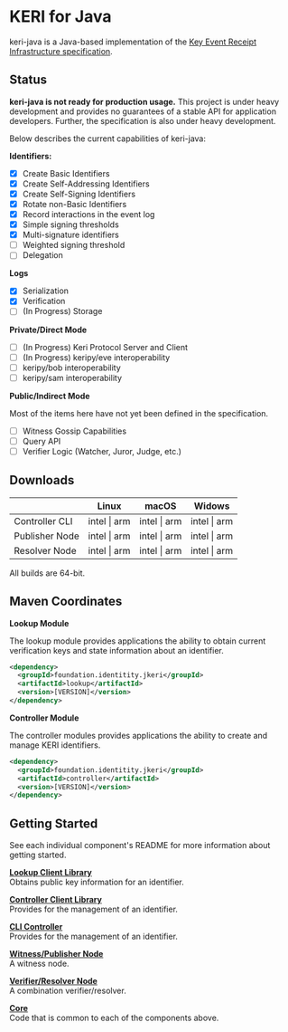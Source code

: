 # KERI for Java

keri-java is a Java-based implementation of the [Key Event Receipt Infrastructure specification](https://github.com/decentralized-identity/keri).

## Status

**keri-java is not ready for production usage.** This project is under heavy development and provides no guarantees of a stable API for application developers. Further, the specification is also under heavy development.

Below describes the current capabilities of keri-java:

**Identifiers:**

- [x] Create Basic Identifiers
- [x] Create Self-Addressing Identifiers
- [x] Create Self-Signing Identifiers
- [x] Rotate non-Basic Identifiers
- [x] Record interactions in the event log
- [x] Simple signing thresholds
- [x] Multi-signature identifiers
- [ ] Weighted signing threshold
- [ ] Delegation

**Logs**

- [x] Serialization
- [x] Verification
- [ ] \(In Progress) Storage

**Private/Direct Mode**

- [ ] \(In Progress) Keri Protocol Server and Client
- [ ] \(In Progress) keripy/eve interoperability
- [ ] keripy/bob interoperability
- [ ] keripy/sam interoperability

**Public/Indirect Mode**

Most of the items here have not yet been defined in the specification.

- [ ] Witness Gossip Capabilities
- [ ] Query API
- [ ] Verifier Logic (Watcher, Juror, Judge, etc.)

## Downloads

| | Linux | macOS | Widows |
|---|---|---|---|
| Controller CLI | intel \| arm | intel \| arm | intel \| arm |
| Publisher Node | intel \| arm | intel \| arm | intel \| arm |
| Resolver Node  | intel \| arm | intel \| arm | intel \| arm |

All builds are 64-bit.

## Maven Coordinates

**Lookup Module**

The lookup module provides applications the ability to obtain current verification keys and state information about an identifier.

```xml
<dependency>
  <groupId>foundation.identitity.jkeri</groupId>
  <artifactId>lookup</artifactId>
  <version>[VERSION]</version>
</dependency>
```

**Controller Module**

The controller modules provides applications the ability to create and manage KERI identifiers.

```xml
<dependency>
  <groupId>foundation.identitity.jkeri</groupId>
  <artifactId>controller</artifactId>
  <version>[VERSION]</version>
</dependency>
```

## Getting Started

See each individual component's README for more information about getting started.

**[Lookup Client Library](lookup)**<br/>
Obtains public key information for an identifier.

**[Controller Client Library](controller)**<br/>
Provides for the management of an identifier.

**[CLI Controller](controller-cli)**<br/>
Provides for the management of an identifier.

**[Witness/Publisher Node](publisher-daemon)**<br/>
A witness node.

**[Verifier/Resolver Node](resovler-daemon)**<br/>
A combination verifier/resolver.

**[Core](core)**<br/>
Code that is common to each of the components above.
